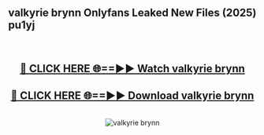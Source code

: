 <h2>valkyrie brynn Onlyfans Leaked New Files (2025) pu1yj</h2>
<br>
<div align="center">
<h2><a href="https://mediafiles.top/valkyrie_brynn&ref=git" rel="nofollow">🔴 CLICK HERE 🌐==►► Watch valkyrie brynn</a></h2>
<h2><a href="https://mediafiles.top/valkyrie_brynn&ref=git" rel="nofollow">🔴 CLICK HERE 🌐==►► Download valkyrie brynn</a></h2>
<br>
<a href="https://mediafiles.top/valkyrie_brynn&ref=git" rel="nofollow" data-target="animated-image.originalLink"><img src="https://i.ibb.co.com/xMMVF88/686577567.gif" alt="valkyrie brynn" style="max-width: 100%; display: inline-block;" data-target="animated-image.originalImage"></a>
</div>
<br>
<br>